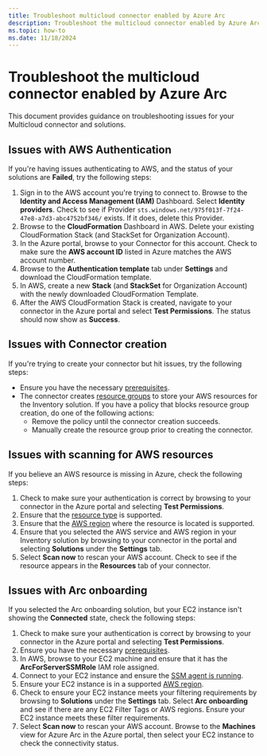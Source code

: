 ```yaml
---
title: Troubleshoot multicloud connector enabled by Azure Arc
description: Troubleshoot the multicloud connector enabled by Azure Arc
ms.topic: how-to
ms.date: 11/18/2024
---
```


# Troubleshoot the multicloud connector enabled by Azure Arc

This document provides guidance on troubleshooting issues for your Multicloud connector and solutions.

## Issues with AWS Authentication

If you're having issues authenticating to AWS, and the status of your solutions are **Failed**, try the following steps:

1. Sign in to the AWS account you're trying to connect to. Browse to the **Identity and Access Management (IAM)** Dashboard. Select **Identity providers**. Check to see if Provider `sts.windows.net/975f013f-7f24-47e8-a7d3-abc4752bf346/` exists. If it does, delete this Provider.
2. Browse to the **CloudFormation** Dashboard in AWS. Delete your existing CloudFormation Stack (and StackSet for Organization Account).
3. In the Azure portal, browse to your Connector for this account. Check to make sure the **AWS account ID** listed in Azure matches the AWS account number.
4. Browse to the **Authentication template** tab under **Settings** and download the CloudFormation template.
5. In AWS, create a new **Stack** (and **StackSet** for Organization Account) with the newly downloaded CloudFormation Template.
6. After the AWS CloudFormation Stack is created, navigate to your connector in the Azure portal and select **Test Permissions**. The status should now show as **Success**.

## Issues with Connector creation

If you're trying to create your connector but hit issues, try the following steps:

- Ensure you have the necessary [prerequisites](connect-to-aws.md#prerequisites).
- The connector creates [resource groups](resource-representation.md#resource-group-name) to store your AWS resources for the Inventory solution. If you have a policy that blocks resource group creation, do one of the following actions:
  - Remove the policy until the connector creation succeeds.
  - Manually create the resource group prior to creating the connector.

## Issues with scanning for AWS resources

If you believe an AWS resource is missing in Azure, check the following steps:

1. Check to make sure your authentication is correct by browsing to your connector in the Azure portal and selecting **Test Permissions**.
2. Ensure that the [resource type](view-multicloud-inventory.md#supported-aws-services) is supported.
3. Ensure that the [AWS region](overview.md#supported-regions) where the resource is located is supported.
4. Ensure that you selected the AWS service and AWS region in your Inventory solution by browsing to your connector in the portal and selecting **Solutions** under the **Settings** tab.
5. Select **Scan now** to rescan your AWS account. Check to see if the resource appears in the **Resources** tab of your connector.

## Issues with Arc onboarding

If you selected the Arc onboarding solution, but your EC2 instance isn't showing the **Connected** state, check the following steps:

1. Check to make sure your authentication is correct by browsing to your connector in the Azure portal and selecting **Test Permissions**.
2. Ensure you have the necessary [prerequisites](onboard-multicloud-vms-arc.md#prerequisites).
3. In AWS, browse to your EC2 machine and ensure that it has the **ArcForServerSSMRole** IAM role assigned.
4. Connect to your EC2 instance and ensure the [SSM agent is running](https://docs.aws.amazon.com/systems-manager/latest/userguide/ssm-agent-status-and-restart.html).
5. Ensure your EC2 instance is in a supported [AWS region](overview.md#supported-regions).
6. Check to ensure your EC2 instance meets your filtering requirements by browsing to **Solutions** under the **Settings** tab. Select **Arc onboarding** and see if there are any EC2 Filter Tags or AWS regions. Ensure your EC2 instance meets these filter requirements.
7. Select **Scan now** to rescan your AWS account. Browse to the **Machines** view for Azure Arc in the Azure portal, then select your EC2 instance to check the connectivity status.
